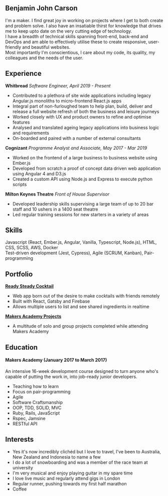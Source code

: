 ## Benjamin John Carson

I'm a maker. I find great joy in working on projects where I get to both create and problem solve. I also have an insatiable thirst for knowledge that drives me to keep upto date on the very cutting edge of technology.\
I have a breadth of technical skills spanning front-end, back-end and DevOps and am able to effectively utilise these to create responsive, user-friendly and beautiful websites.\
Most importantly I'm conscientious, I care about my code, its quality, my colleagues and the needs of the user.

## Experience

**Whitbread**
*Software Engineer, April 2019 - Present*
- Contributed to a plethora of site wide applications including legacy Angular.js monoliths to micro-frontend React.js apps
- Integral part of non-furloughed team to help plan, build, deliver and release a full website refresh of both the business and leisure journeys
- Worked closely with UX and product owners to refine and optimise features
- Analysed and translated ageing legacy applications into business logic and requirements
- On-boarded and paired with a number of external consultants 

**Cognizant**
*Programme Analyst and Associate, May 2017 - Mar 2019*
- Worked on the frontend of a large business to business website using Ember.js
- Developed from scratch a proof of concept data driven web application using Angular 4 and D3.js
- Created a custom API using Node.js and Express to execute python scripts

**Milton Keynes Theatre**
*Front of House Supervisor*
- Developed leadership skills supervising a large team of up to 20 bar staff and 10 ushers in a 1400 seat theatre
- Led regular training sessions for new starters in a variety of areas

## Skills

Javascript (React, Ember.js, Angular, Vanilla, Typescript, Node.js), HTML, CSS, SCSS, AWS, Docker\
Test-driven development (Jest, Cypress), Agile (SCRUM, Kanban), Pair-programming

## Portfolio

**[Ready Steady Cocktail](https://github.com/BenJohnCarson/ready-steady-cocktail)**
- Web app born out of the desire to make cocktails with friends remotely
- Built with React, Gatsby and Firebase
- Allows multiple users to list and see shared ingredients in realtime

**[Makers Academy Projects](https://github.com/BenJohnCarson/Makers-Academy)**
- A multitude of solo and group projects completed while attending Makers Academy

## Education

#### Makers Academy (January 2017 to March 2017)

An intensive 16-week development course designed to turn anyone who's capable of putting the work in, into job-ready junior developers.
- Teaching how to learn
- Focus on pair-programming
- Agile
- Software Craftsmanship
- OOP, TDD, SOLID, MVC
- Ruby, Rails, JavaScript
- Rspec, Jamsine
- RESTful API

## Interests

- Yes it's now incredibly clichéd but I love to travel, I've been to Australia, New Zealand and Indonesia to name a few
- I do a lot of snowboarding and was a member of the race team at university
- I'm very musical and enjoy playing guitar in my spare time
- I love live music and regularly attend gigs in London
- Regular runner, pushing towards my first half marathon
- Coffee
